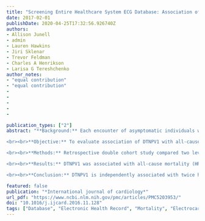 ```yaml
---
title: "Screening Entire Healthcare System ECG Database: Association of Deep Terminal Negativity of P wave in lead V1 and ECG Referral with Mortality"
date: 2017-02-01
publishDate: 2020-04-25T17:32:56.926740Z
authors:
- Allison Junell
- admin
- Lauren Hawkins
- Jiri Sklenar
- Trevor Feldman
- Charles A Henrikson
- Larisa G Tereshchenko
author_notes:
- "equal contribution"
- "equal contribution"
-
-
-
-
-

publication_types: ["2"]
abstract: "**Background:** Each encounter of asymptomatic individuals with the healthcare system presents an opportunity for improvement of cardiovascular disease (CVD) awareness and sudden cardiac death (SCD) risk assessment. ECG sign deep terminal negativity of the P wave in V1 (DTNPV1) was shown to be associated with an increased risk of SCD in the general population.

<br><br>**Objective:** To evaluate association of DTNPV1 with all-cause mortality and newly diagnosed atrial fibrillation (AFib) in the large tertiary healthcare system patient population.

<br><br>**Methods:** Retrospective double cohort study compared two levels of exposure (automatically measured amplitude of P-prime (Pp) in V1): DTNPV1 (Pp from −100μV to −200μV) and ZeroPpV1 (Pp=0). An entire healthcare system (2010–2014) ECG database was screened. Medical records of children and patients with previously diagnosed AFib/atrial flutter (AFl), implanted pacemaker or cardioverter-defibrillator were excluded. DTNPV1 (n=3,413) and ZeroPpV1 (n=3,405) cohorts were matched by age and sex. Primary outcome was all-cause mortality. Secondary outcomes were newly diagnosed AFib/AFl. Median follow-up was 2.5 y.

<br><br>**Results:** DTNPV1 was associated with all-cause mortality (HR 1.95(1.64–2.31); P<0.0001) and newly diagnosed AFib (HR 1.29(1.04–1.59); P=0.021) after adjustment for CVD, comorbidities, other ECG parameters, medications, and index ECG referral. Index ECG referral by a cardiologist was independently associated with 34% relative risk reduction of mortality (HR 0.66(0.52–0.84); P=0.001), as compared to ECG referral by a non-cardiologist.

<br><br>**Conclusion:** DTNPV1 is independently associated with twice higher risk of all-cause death, as compared to patients without P prime in V1. Life-saving effect of the index ECG referral by a cardiologist requires further study."

featured: false
publication: "*International journal of cardiology*"
url_pdf: "https://www.ncbi.nlm.nih.gov/pmc/articles/PMC5203953/"
doi: "10.1016/j.ijcard.2016.11.128"
tags: ["Database", "Electronic Health Record", "Mortality", "Electrocardiogram", "Log data", "Data Utility", "Data Quality", "Electronic Health Records", "Worker Data", "Real World Evidence"]
---
```


